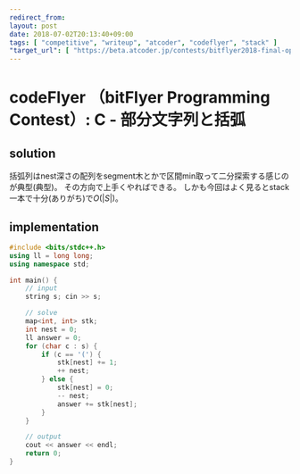 ```yaml
---
redirect_from:
layout: post
date: 2018-07-02T20:13:40+09:00
tags: [ "competitive", "writeup", "atcoder", "codeflyer", "stack" ]
"target_url": [ "https://beta.atcoder.jp/contests/bitflyer2018-final-open/tasks/bitflyer2018_final_c" ]
---
```


# codeFlyer （bitFlyer Programming Contest）: C - 部分文字列と括弧

## solution

括弧列はnest深さの配列をsegment木とかで区間min取って二分探索する感じのが典型(典型)。
その方向で上手くやればできる。
しかも今回はよく見るとstack一本で十分(ありがち)で<span>$O(|S|)$</span>。

## implementation

``` c++
#include <bits/stdc++.h>
using ll = long long;
using namespace std;

int main() {
    // input
    string s; cin >> s;

    // solve
    map<int, int> stk;
    int nest = 0;
    ll answer = 0;
    for (char c : s) {
        if (c == '(') {
            stk[nest] += 1;
            ++ nest;
        } else {
            stk[nest] = 0;
            -- nest;
            answer += stk[nest];
        }
    }

    // output
    cout << answer << endl;
    return 0;
}
```
